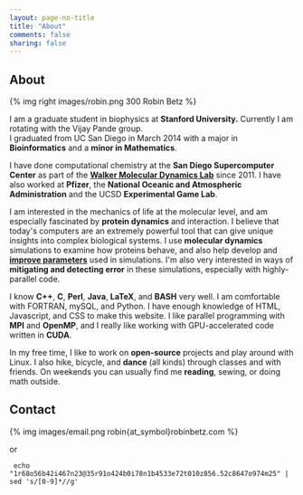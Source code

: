 ```yaml
---
layout: page-no-title
title: "About"
comments: false
sharing: false
---
```


## About

{% img right images/robin.png 300 Robin Betz %}

I am a graduate student in biophysics at **Stanford University.** Currently I am rotating with the Vijay Pande group.  
I graduated from UC San Diego in March 2014 with a major in **Bioinformatics** and a **minor in Mathematics**. 

I have done computational chemistry at the **San Diego Supercomputer Center** as part of the [**Walker Molecular Dynamics Lab**](http://www.wmd-lab.org) since 2011. I have also worked at **Pfizer**, the **National Oceanic and Atmospheric Administration** and the UCSD **Experimental Game Lab**.

I am interested in the mechanics of life at the molecular level, and am especially fascinated by **protein dynamics** and interaction. I believe that today's computers are an extremely powerful tool that can give unique insights into complex biological systems. I use **molecular dynamics** simulations to examine how proteins behave,  and also help develop and **[improve parameters](projects.html)** used in simulations. I'm also very interested in ways of **mitigating and detecting error** in these simulations, especially with highly-parallel code.

I know **C++**, **C**, **Perl**, **Java**, **LaTeX**, and **BASH** very well. I am comfortable with FORTRAN, mySQL, and Python. I have enough knowledge of HTML, Javascript, and CSS to make this website. I like parallel programming with **MPI** and **OpenMP**, and I really like working with GPU-accelerated code written in **CUDA**.

In my free time, I like to work on **open-source** projects and play around with Linux. I also hike, bicycle, and **dance** (all kinds) through classes and with friends. On weekends you can usually find me **reading**, sewing, or doing math outside.

## Contact
{% img images/email.png robin{at_symbol}robinbetz.com %}

or

     echo "1r68o56b42i467n23@35r91o424b0i78n1b4533e72t010z856.52c8647o974m25" | sed 's/[0-9]*//g'


